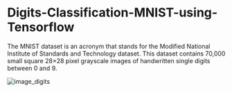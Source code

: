 # Digits-Classification-MNIST-using-Tensorflow

The MNIST dataset is an acronym that stands for the Modified National Institute of Standards and Technology dataset. This dataset contains 70,000 small square 28×28 pixel grayscale images of handwritten single digits between 0 and 9.

![image_digits](https://user-images.githubusercontent.com/60502790/123844549-154a7180-d90b-11eb-9656-8db0ee3b2c50.png)
